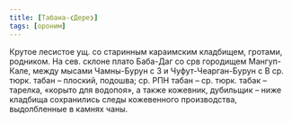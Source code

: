 ```yaml
---
title: [Табана-❮Дере❯]
tags: [ороним]
---
```


Крутое лесистое ущ. со старинным караимским кладбищем, гротами, родником. На
сев. склоне плато Баба-Даг со срв городищем Мангуп-Кале, между мысами
Чамны-Бурун с З и Чуфут-Чеарган-Бурун с В ср. тюрк. табан – плоский, подошва;
ср. РПН табан – ср. тюрк. табак – тарелка, «корыто для водопоя», а также
кожевник, дубильщик – ниже кладбища сохранились следы кожевенного производства,
выдолбленные в камнях чаны.
